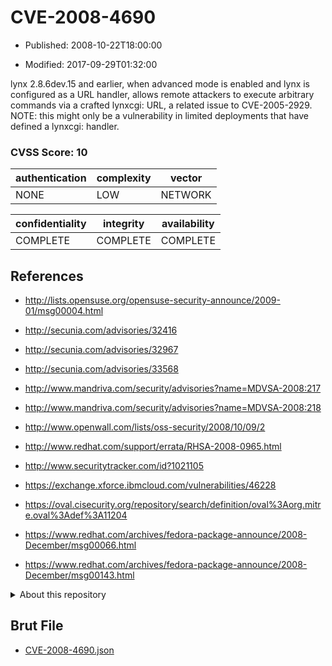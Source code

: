 # CVE-2008-4690

- Published: 2008-10-22T18:00:00

- Modified: 2017-09-29T01:32:00

lynx 2.8.6dev.15 and earlier, when advanced mode is enabled and lynx is configured as a URL handler, allows remote attackers to execute arbitrary commands via a crafted lynxcgi: URL, a related issue to CVE-2005-2929.  NOTE: this might only be a vulnerability in limited deployments that have defined a lynxcgi: handler.

### CVSS Score: **10**

| authentication | complexity | vector |
| --- | --- | --- |
| NONE | LOW | NETWORK |

| confidentiality | integrity | availability |
| --- | --- | --- |
| COMPLETE | COMPLETE | COMPLETE |

## References

* http://lists.opensuse.org/opensuse-security-announce/2009-01/msg00004.html

* http://secunia.com/advisories/32416

* http://secunia.com/advisories/32967

* http://secunia.com/advisories/33568

* http://www.mandriva.com/security/advisories?name=MDVSA-2008:217

* http://www.mandriva.com/security/advisories?name=MDVSA-2008:218

* http://www.openwall.com/lists/oss-security/2008/10/09/2

* http://www.redhat.com/support/errata/RHSA-2008-0965.html

* http://www.securitytracker.com/id?1021105

* https://exchange.xforce.ibmcloud.com/vulnerabilities/46228

* https://oval.cisecurity.org/repository/search/definition/oval%3Aorg.mitre.oval%3Adef%3A11204

* https://www.redhat.com/archives/fedora-package-announce/2008-December/msg00066.html

* https://www.redhat.com/archives/fedora-package-announce/2008-December/msg00143.html

<details>
<summary>About this repository</summary> 

  This repository is part of the project [Live Hack CVE](https://github.com/Live-Hack-CVE). Main website can be found [www.live-hack.org](https://www.live-hack.org) 
  
  Made by [Sn0wAlice](https://github.com/Sn0wAlice) for the people that care about security and need to have a feed of the latest CVEs. Hope you enjoy it, don't forget to star the repo and follow me on [Twitter](https://twitter.com/Sn0wAlice) and [Github](https://github.com/Sn0wAlice). And that is my [personnal website](https://www.alice-snow.me/)

  - [Home Page](https://github.com/Live-Hack-CVE)
  - [Framework](https://github.com/Live-Hack-CVE/cve-framework)
  - [CVE database](https://github.com/Live-Hack-CVE/full_database)
  - [Changelog](https://github.com/Live-Hack-CVE/Changelog)
</details>

## Brut File

* [CVE-2008-4690.json](https://raw.githubusercontent.com/Live-Hack-CVE/full_database/main/cves/2008/CVE-2008-4690.json)

